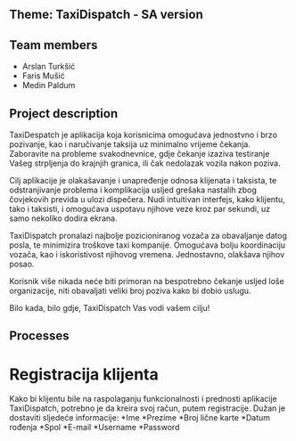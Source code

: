 ## Theme: TaxiDispatch - SA version

## Team members
* Arslan Turkšić 
* Faris Mušić 
* Medin Paldum

## Project description
TaxiDespatch je aplikacija koja korisnicima omogućava jednostvno i brzo pozivanje, kao i naručivanje taksija uz minimalno vrijeme čekanja. Zaboravite na probleme svakodnevnice, gdje čekanje izaziva testiranje Vašeg strpljenja do krajnjih granica, ili čak nedolazak vozila nakon poziva.

Cilj aplikacije je olakašavanje i unapređenje odnosa klijenata i taksista, te odstranjivanje problema i komplikacija usljed grešaka nastalih zbog čovjekovih previda u ulozi dispečera. Nudi intuitivan interfejs, kako klijentu, tako i taksisti, i omogućava uspotavu njihove veze kroz par sekundi, uz samo nekoliko dodira ekrana.

TaxiDispatch pronalazi najbolje pozicioniranog vozača za obavaljanje datog posla, te minimizira troškove taxi kompanije. Omogućava bolju koordinaciju vozača, kao i iskoristivost njihovog vremena. Jednostavno, olakšava njihov posao.

Korisnik više nikada neće biti primoran na bespotrebno čekanje usljed loše organizacije, niti obavaljati veliki broj poziva kako bi dobio uslugu.

Bilo kada, bilo gdje, TaxiDispatch Vas vodi vašem cilju!

## Processes
# Registracija klijenta

Kako bi klijentu bile na raspolaganju funkcionalnosti i prednosti aplikacije TaxiDispatch, potrebno je da kreira svoj račun, putem registracije. Dužan je dostaviti sljedeće informacije:
*Ime
*Prezime
*Broj lične karte
*Datum rođenja
*Spol
*E-mail
*Username
*Password



